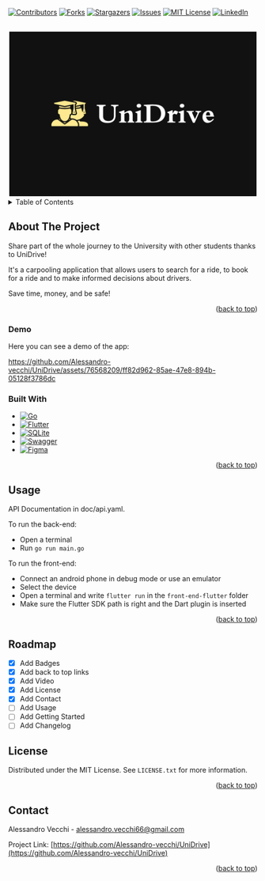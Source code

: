 <a name="readme-top"></a>
<!-- PROJECT SHIELDS -->
<!--
*** I'm using markdown "reference style" links for readability.
*** Reference links are enclosed in brackets [ ] instead of parentheses ( ).
*** See the bottom of this document for the declaration of the reference variables
*** for contributors-url, forks-url, etc. This is an optional, concise syntax you may use.
*** https://www.markdownguide.org/basic-syntax/#reference-style-links
-->
[![Contributors][contributors-shield]][contributors-url]
[![Forks][forks-shield]][forks-url]
[![Stargazers][stars-shield]][stars-url]
[![Issues][issues-shield]][issues-url]
[![MIT License][license-shield]][license-url]
[![LinkedIn][linkedin-shield]][linkedin-url]

<!-- PROJECT LOGO -->
<br />
<div align="center">
  <a href="https://github.com/alessandro-vecchi/UniDrive">
    <img src="doc/logo.png" alt="Logo" width="500">
  </a>

  
</div>


<!-- TABLE OF CONTENTS -->
<details>
  <summary>Table of Contents</summary>
  <ol>
    <li>
      <a href="#about-the-project">About The Project</a>
      <ul>
        <li><a href="#built-with">Built With</a></li>
      </ul>
    </li>
    <li>
      <a href="#getting-started">Getting Started</a>
      <ul>
        <li><a href="#prerequisites">Prerequisites</a></li>
        <li><a href="#installation">Installation</a></li>
      </ul>
    </li>
    <li><a href="#usage">Usage</a></li>
    <li><a href="#usage">Roadmap</a></li>
    <li><a href="#license">License</a></li>
    <li><a href="#contact">Contact</a></li>
  </ol>
</details>



<!-- ABOUT THE PROJECT -->
## About The Project

Share part of the whole journey to the University with other students thanks to UniDrive!

It's a carpooling application that allows users to search for a ride, to book for a ride and to make informed decisions about drivers.

Save time, money, and be safe!

<p align="right">(<a href="#readme-top">back to top</a>)</p>

<!-- Demo -->
### Demo

Here you can see a demo of the app:

https://github.com/Alessandro-vecchi/UniDrive/assets/76568209/ff82d962-85ae-47e8-894b-05128f3786dc


### Built With

* [![Go][Go-badge]][Go-url]
* [![Flutter][Flutter-badge]][Flutter-url]
* [![SQLite][SQLite-badge]][SQLite-url]
* [![Swagger][Swagger-badge]][Swagger-url]
* [![Figma][Figma-badge]][Figma-url]

<p align="right">(<a href="#readme-top">back to top</a>)</p>

<!-- USAGE EXAMPLES -->
## Usage

API Documentation in doc/api.yaml.

To run the back-end:

- Open a terminal
- Run `go run main.go`

To run the front-end:

- Connect an android phone in debug mode or use an emulator
- Select the device
- Open a terminal and write `flutter run` in the `front-end-flutter` folder
- Make sure the Flutter SDK path is right and the Dart plugin is inserted

<p align="right">(<a href="#readme-top">back to top</a>)</p>

<!-- ROADMAP -->
## Roadmap

- [x] Add Badges
- [x] Add back to top links
- [x] Add Video
- [x] Add License 
- [x] Add Contact
- [ ] Add Usage
- [ ] Add Getting Started
- [ ] Add Changelog
      
<!-- LICENSE -->
## License

Distributed under the MIT License. See `LICENSE.txt` for more information.

<p align="right">(<a href="#readme-top">back to top</a>)</p>



<!-- CONTACT -->
## Contact

Alessandro Vecchi - alessandro.vecchi66@gmail.com

Project Link: [https://github.com/Alessandro-vecchi/UniDrive](https://github.com/Alessandro-vecchi/UniDrive)

<p align="right">(<a href="#readme-top">back to top</a>)</p>

<!-- MARKDOWN LINKS & IMAGES -->
<!-- https://www.markdownguide.org/basic-syntax/#reference-style-links -->
[contributors-shield]: https://img.shields.io/github/contributors/Alessandro-vecchi/UniDrive.svg?style=for-the-badge
[contributors-url]: https://github.com/Alessandro-vecchi/UniDrive/graphs/contributors

[forks-shield]: https://img.shields.io/github/forks/Alessandro-vecchi/UniDrive.svg?style=for-the-badge
[forks-url]: https://github.com/Alessandro-vecchi/UniDrive/network/members

[stars-shield]: https://img.shields.io/github/stars/Alessandro-vecchi/UniDrive.svg?style=for-the-badge
[stars-url]: https://github.com/Alessandro-vecchi/UniDrive/stargazers

[issues-shield]: https://img.shields.io/github/issues/Alessandro-vecchi/UniDrive.svg?style=for-the-badge
[issues-url]: https://github.com/Alessandro-vecchi/UniDrive/issues

[license-shield]: https://img.shields.io/github/license/Alessandro-vecchi/UniDrive.svg?style=for-the-badge
[license-url]: https://github.com/Alessandro-vecchi/UniDrive/blob/master/LICENSE.txt

[linkedin-shield]: https://img.shields.io/badge/-LinkedIn-black.svg?style=for-the-badge&logo=linkedin&colorB=555
[linkedin-url]: https://linkedin.com/in/alessandro-v-6711

[product-screenshot]: images/screenshot.png
[Flutter-badge]: https://img.shields.io/badge/Flutter-%2302569B.svg?style=for-the-badge&logo=Flutter&logoColor=white
[Flutter-url]: https://flutter.dev/

[Go-badge]: https://img.shields.io/badge/go-%2300ADD8.svg?style=for-the-badge&logo=go&logoColor=white
[Go-url]: https://go.dev/

[Go-badge]: https://img.shields.io/badge/go-%2300ADD8.svg?style=for-the-badge&logo=go&logoColor=white
[Go-url]: https://go.dev/

[Figma-badge]: https://img.shields.io/badge/figma-%23F24E1E.svg?style=for-the-badge&logo=figma&logoColor=white
[Figma-url]: https://figma.com/

[SQLite-badge]: https://img.shields.io/badge/sqlite-%2307405e.svg?style=for-the-badge&logo=sqlite&logoColor=white
[SQLite-url]: https://sqlite.org/

[Swagger-badge]: https://img.shields.io/badge/-Swagger-%23Clojure?style=for-the-badge&logo=swagger&logoColor=white
[Swagger-url]: https://swagger.io/
